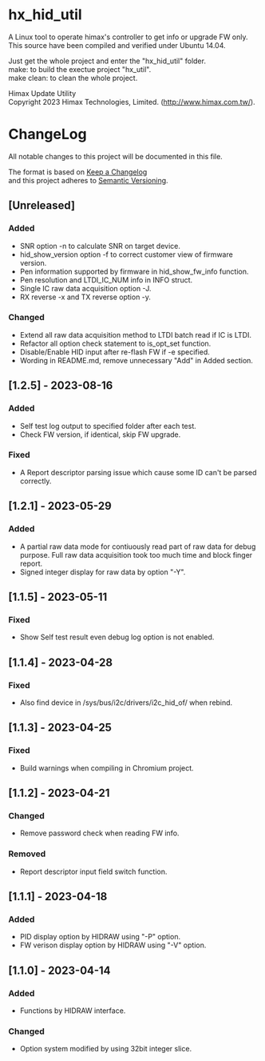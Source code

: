# hx_hid_util  
A Linux tool to operate himax's controller to get info or upgrade FW only.  
This source have been compiled and verified under Ubuntu 14.04.  
  
Just get the whole project and enter the "hx_hid_util" folder.  
  make: to build the exectue project "hx_util".  
  make clean: to clean the whole project.  
  
Himax Update Utility  
Copyright 2023 Himax Technologies, Limited. (http://www.himax.com.tw/).  

# ChangeLog

All notable changes to this project will be documented in this file.  
  
The format is based on [Keep a Changelog](http://keepachangelog.com/en/1.1.0/)  
and this project adheres to [Semantic Versioning](http://semver.org/spec/v2.0.0.html).  

## [Unreleased]
### Added
- SNR option -n to calculate SNR on target device.  
- hid_show_version option -f to correct customer view of firmware version.
- Pen information supported by firmware in hid_show_fw_info function.
- Pen resolution and LTDI_IC_NUM info in INFO struct.
- Single IC raw data acquisition option -J.
- RX reverse -x and TX reverse option -y.
### Changed
- Extend all raw data acquisition method to LTDI batch read if IC is LTDI.
- Refactor all option check statement to is_opt_set function.
- Disable/Enable HID input after re-flash FW if -e specified.
- Wording in README.md, remove unnecessary "Add" in Added section.
## [1.2.5] - 2023-08-16
### Added
- Self test log output to specified folder after each test.
- Check FW version, if identical, skip FW upgrade.
### Fixed
- A Report descriptor parsing issue which cause some ID can't be parsed correctly.

## [1.2.1] - 2023-05-29
### Added
- A partial raw data mode for contiuously read part of raw data for debug purpose. Full raw data acquisition took too much time and block finger report.
- Signed integer display for raw data by option "-Y".

## [1.1.5] - 2023-05-11
### Fixed
- Show Self test result even debug log option is not enabled.

## [1.1.4] - 2023-04-28
### Fixed
- Also find device in /sys/bus/i2c/drivers/i2c_hid_of/ when rebind.

## [1.1.3] - 2023-04-25
### Fixed
- Build warnings when compiling in Chromium project.

## [1.1.2] - 2023-04-21
### Changed
- Remove password check when reading FW info.
### Removed
- Report descriptor input field switch function.

## [1.1.1] - 2023-04-18
### Added
- PID display option by HIDRAW using "-P" option.
- FW verison display option by HIDRAW using "-V" option.

## [1.1.0] - 2023-04-14
### Added
- Functions by HIDRAW interface.
### Changed
- Option system modified by using 32bit integer slice.
